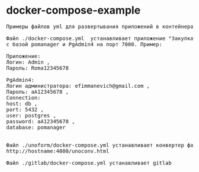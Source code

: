 # docker-compose-example
<pre>
Примеры файлов yml для развертывания приложений в контейнерах.

Файл ./docker-compose.yml  устанавливает приложение "Закупка велосипедов" на порт 2000. Так же устанавливается Postgresql (изолированно) 
с базой pomanager и PgAdmin4 на порт 7000. Пример:

Приложение:
Логин: Admin ,
Пароль: Roma12345678

PgAdmin4:
Логин администратора: efimmanevich@gmail.com ,
Пароль: aA12345678 ,
Connection:
host: db ,
port: 5432 ,
user: postgres ,
password: aA12345678 ,
database: pomanager


Файл ./unoform/docker-compose.yml устанавливает конвертер файлов word в pdf:
http://hostname:4000/unoconv.html

Файл ./gitlab/docker-compose.yml устанавливает gitlab 
</pre>